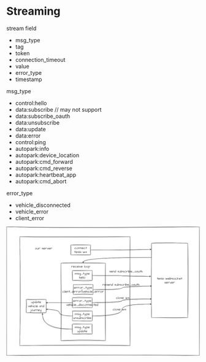 # Streaming

stream field

- msg_type
- tag
- token
- connection_timeout
- value
- error_type
- timestamp

msg_type

- control:hello
- data:subscribe  // may not support
- data:subscribe_oauth
- data:unsubscribe
- data:update
- data:error
- control:ping
- autopark:info
- autopark:device_location
- autopark:cmd_forward
- autopark:cmd_reverse
- autopark:heartbeat_app
- autopark:cmd_abort

error_type

- vehicle_disconnected
- vehicle_error
- client_error

![state](images/stream.drawio.png)
